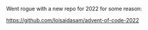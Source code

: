
Went rogue with a new repo for 2022 for some reason:

https://github.com/loisaidasam/advent-of-code-2022

